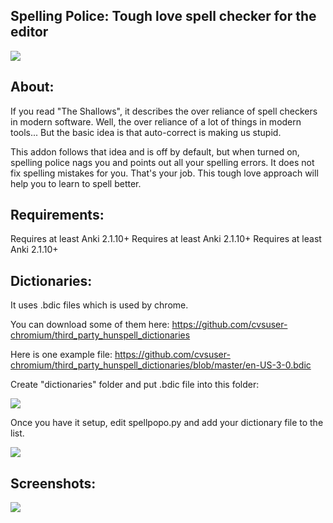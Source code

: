 ## Spelling Police: Tough love spell checker for the editor

<img src="https://github.com/lovac42/SpellingPolice/blob/master/screenshots/intro.png?raw=true">

## About:
If you read "The Shallows", it describes the over reliance of spell checkers in modern software. Well, the over reliance of a lot of things in modern tools... But the basic idea is that auto-correct is making us stupid.

This addon follows that idea and is off by default, but when turned on, spelling police nags you and points out all your spelling errors. It does not fix spelling mistakes for you. That's your job. This tough love approach will help you to learn to spell better.

## Requirements:
Requires at least Anki 2.1.10+
Requires at least Anki 2.1.10+
Requires at least Anki 2.1.10+


## Dictionaries:
It uses .bdic files which is used by chrome.

You can download some of them here: https://github.com/cvsuser-chromium/third_party_hunspell_dictionaries  

Here is one example file: https://github.com/cvsuser-chromium/third_party_hunspell_dictionaries/blob/master/en-US-3-0.bdic  

Create "dictionaries" folder and put .bdic file into this folder:

<img src="https://github.com/lovac42/SpellingPolice/blob/master/screenshots/folder.png?raw=true">  

Once you have it setup, edit spellpopo.py and add your dictionary file to the list.  

<img src="https://github.com/lovac42/SpellingPolice/blob/master/screenshots/editDictName.png?raw=true">  



## Screenshots:

<img src="https://github.com/lovac42/SpellingPolice/blob/master/screenshots/cmenu.png?raw=true">  

